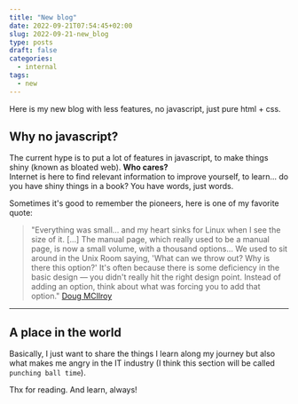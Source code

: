 ```yaml
---
title: "New blog"
date: 2022-09-21T07:54:45+02:00
slug: 2022-09-21-new_blog
type: posts
draft: false
categories:
  - internal
tags:
  - new
---
```


Here is my new blog with less features, no javascript, just pure html + css.

## Why no javascript?
The current hype is to put a lot of features in javascript, to make things shiny (known as bloated web).
**Who cares?**  
Internet is here to find relevant information to improve yourself, to learn... do you have shiny 
things in a book? You have words, just words.


Sometimes it's good to remember the pioneers, here is one of my favorite quote:

> "Everything was small... and my heart sinks for Linux when I see the size of it. [...] 
> The manual page, which really used to be a manual page, is now a small volume, with a thousand 
> options... We used to sit around in the Unix Room saying, 'What can we throw out?
> Why is there this option?' It's often because there is some deficiency in the basic design —
> you didn't really hit the right design point. Instead of adding an option,
> think about what was forcing you to add that option."
> [Doug MCIlroy](https://archive.org/details/DougMcIlroy_AncestryOfLinux_DLSLUG)

----

## A place in the world
Basically, I just want to share the things I learn along my journey but also what makes me angry in the 
IT industry (I think this section will be called `punching ball time`).  


Thx for reading. And learn, always!
